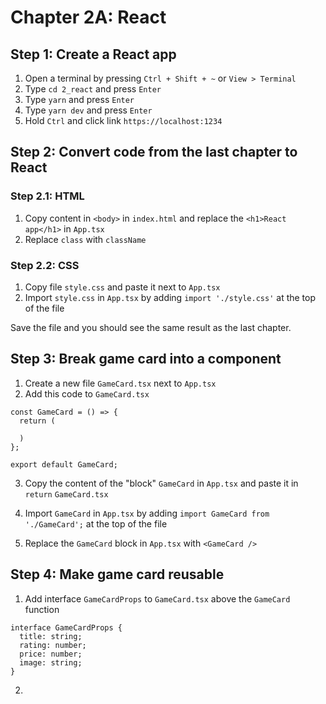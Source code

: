# Chapter 2A: React

## Step 1: Create a React app
1. Open a terminal by pressing `Ctrl + Shift + ~` or `View > Terminal`
2. Type `cd 2_react` and press `Enter`
3. Type `yarn` and press `Enter`
4. Type `yarn dev` and press `Enter`
5. Hold `Ctrl` and click link `https://localhost:1234` 

## Step 2: Convert code from the last chapter to React

### Step 2.1: HTML
1. Copy content in `<body>` in `index.html` and replace the `<h1>React app</h1>` in `App.tsx`
2. Replace `class` with `className`

### Step 2.2: CSS
1. Copy file `style.css` and paste it next to `App.tsx`
2. Import `style.css` in `App.tsx` by adding `import './style.css'` at the top of the file

Save the file and you should see the same result as the last chapter.

<!-- Talk about components compositions -->
<!-- Highlight the tree and block -->

## Step 3: Break game card into a component

1. Create a new file `GameCard.tsx` next to `App.tsx`
2. Add this code to `GameCard.tsx`
```tsx
const GameCard = () => {
  return (
    
  )
};

export default GameCard;
```

3. Copy the content of the "block" `GameCard` in `App.tsx` and paste it in `return` `GameCard.tsx`

4. Import `GameCard` in `App.tsx` by adding `import GameCard from './GameCard';` at the top of the file

5. Replace the `GameCard` block in `App.tsx` with `<GameCard />`

## Step 4: Make game card reusable

1. Add interface `GameCardProps` to `GameCard.tsx` above the `GameCard` function

```tsx
interface GameCardProps {
  title: string;
  rating: number;
  price: number;
  image: string;
}
```

2. 
